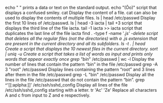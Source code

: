 echo " " prints a data or text on the standard output.
echo "(Ôo)" script that displays a confused smiley.
cat Display the content of a file.
cat can also be used to display the contents of multiple files.
ls | head /etc/passwd Display the first 10 lines of /etc/passwd.
ls | head -3 iacta | tail +3  script that displays the third line of the file iacta.
tail -1 iacta >> iacta  script that duplicates the last line of the file iacta
find . -type f -name '*.js' -delete script that deletes all the regular files (not the directories) with a .js extension that are present in the current directory and all its subfolders.
ls -t . | head Create a script that displays the 10 newest files in the current directory.
sort | uniq -u Create a script that takes a list of words as input and prints only words that appear exactly once
grep "bin*" /etc/passwd | wc -l Display the number of lines that contain the pattern “bin” in the file /etc/passwd
grep -A 3 "root" /etc/passwd Display lines containing the pattern “root” and 3 lines after them in the file /etc/passwd
grep -L "bin" /etc/passwd Display all the lines in the file /etc/passwd that do not contain the pattern “bin”.
grep ^'[[:aplpha:]]' /etc/ssh/sshd_config Display all lines of the file /etc/ssh/sshd_config starting with a letter.
tr 'Ac' 'Ze' Replace all characters A and c from input to Z and e respectively.
